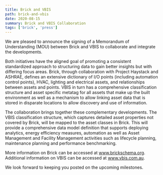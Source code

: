 ```yaml
---
title: Brick and VBIS
path: brick-and-vbis
date: 2020-08-15
summary: Brick and VBIS Collaboration
tags: ['brick', 'press']
---
```


We are pleased to announce the signing of a Memorandum of Understanding (MOU) between Brick and VBIS to collaborate and integrate the developments. 

Both initiatives have the aligned goal of promoting a consistent standardized approach to structuring data to gain better insights but with differing focus areas. Brick, through collaboration with Project Haystack and ASHRAE, defines an extensive dictionary of I/O points (including automation control points), HVAC, lighting and electrical assets, and relationships between assets and points. VBIS in turn has a comprehensive classification structure and asset specific metatag for all assets that make up the built environment as well as a mechanism to allow linking asset data that is stored in disparate locations to allow discovery and use of information. 

The collaboration brings together these complementary developments. The VBIS classification structure, which captures detailed asset properties not covered by Brick, will be mapped to the asset classes in Brick. This will provide a comprehensive data model definition that supports deploying analytics, energy efficiency measures, automation as well as Asset Management and Facility Management activities such as lifecycle planning, maintenance planning and performance benchmarking.

More information on Brick can be accessed at www.brickschema.org. Additional information on VBIS can be accessed at www.vbis.com.au. 

We look forward to keeping you posted on the upcoming milestones.
